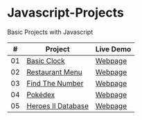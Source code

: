 # Javascript-Projects
Basic Projects with Javascript

|  #  | Project                                                                                 | Live Demo                                                           |
| :-: | --------------------------------------------------------------------------------------- | ------------------------------------------------------------------- |
| 01  | [Basic Clock](https://github.com/Raven-Isaac-Finch/Basic-Clock)                         | [Webpage](https://raven-isaac-finch.github.io/Basic-Clock/)         |
| 02  | [Restaurant Menu](https://github.com/Raven-Isaac-Finch/Restaurant-Menu)                 | [Webpage](https://raven-isaac-finch.github.io/Restaurant-Menu/)     |
| 03  | [Find The Number](https://github.com/Raven-Isaac-Finch/Find-The-Number)                 | [Webpage](https://raven-isaac-finch.github.io/Find-The-Number/)     |
| 04  | [Pokédex](https://github.com/Raven-Isaac-Finch/Pokedex)                                 | [Webpage](https://raven-isaac-finch.github.io/Pokedex/)             |
| 05  | [Heroes II Database](https://github.com/Raven-Isaac-Finch/Heroes-II-Databse)            | [Webpage](https://raven-isaac-finch.github.io/Heroes-II-Databse/)   |
